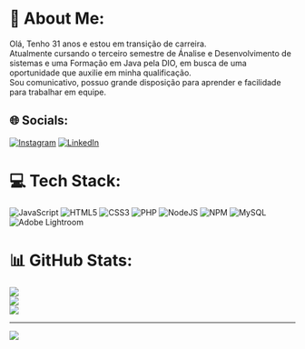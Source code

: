# 💫 About Me:
Olá, Tenho 31 anos e estou em transição de carreira. <br>Atualmente cursando o terceiro semestre de Ánalise e Desenvolvimento de sistemas e uma Formação em Java pela DIO, em busca de uma oportunidade que auxilie em minha qualificação. <br>Sou comunicativo, possuo grande disposição para aprender e facilidade para trabalhar em equipe.


## 🌐 Socials:
[![Instagram](https://img.shields.io/badge/Instagram-%23E4405F.svg?logo=Instagram&logoColor=white)](https://instagram.com/brian.photography) [![LinkedIn](https://img.shields.io/badge/LinkedIn-%230077B5.svg?logo=linkedin&logoColor=white)](https://linkedin.com/in/brian-carvalho-3aa081204) 

# 💻 Tech Stack:
![JavaScript](https://img.shields.io/badge/javascript-%23323330.svg?style=for-the-badge&logo=javascript&logoColor=%23F7DF1E) ![HTML5](https://img.shields.io/badge/html5-%23E34F26.svg?style=for-the-badge&logo=html5&logoColor=white) ![CSS3](https://img.shields.io/badge/css3-%231572B6.svg?style=for-the-badge&logo=css3&logoColor=white) ![PHP](https://img.shields.io/badge/php-%23777BB4.svg?style=for-the-badge&logo=php&logoColor=white) ![NodeJS](https://img.shields.io/badge/node.js-6DA55F?style=for-the-badge&logo=node.js&logoColor=white) ![NPM](https://img.shields.io/badge/NPM-%23000000.svg?style=for-the-badge&logo=npm&logoColor=white)  ![MySQL](https://img.shields.io/badge/mysql-%2300f.svg?style=for-the-badge&logo=mysql&logoColor=white) ![Adobe Lightroom](https://img.shields.io/badge/Adobe%20Lightroom-31A8FF.svg?style=for-the-badge&logo=Adobe%20Lightroom&logoColor=white)
# 📊 GitHub Stats:
![](https://github-readme-stats.vercel.app/api?username=brian-dev-93&theme=nightowl&hide_border=false&include_all_commits=true&count_private=true)<br/>
![](https://github-readme-streak-stats.herokuapp.com/?user=brian-dev-93&theme=nightowl&hide_border=false)<br/>
![](https://github-readme-stats.vercel.app/api/top-langs/?username=brian-dev-93&theme=nightowl&hide_border=false&include_all_commits=true&count_private=true&layout=compact)

---
[![](https://visitcount.itsvg.in/api?id=brian-dev-93&icon=2&color=12)](https://visitcount.itsvg.in)

<!-- Proudly created with GPRM ( https://gprm.itsvg.in ) -->
